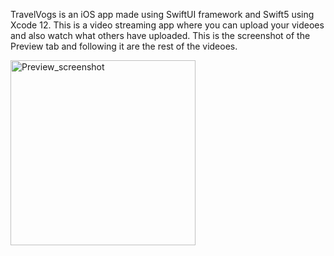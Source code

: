 TravelVogs is an iOS app made using SwiftUI framework and Swift5 using Xcode 12. This is a video streaming app where you can upload your videoes and also watch what others have uploaded.
This is the screenshot of the Preview tab and following it are the rest of the videoes.

<img width="296" alt="Preview_screenshot" src="https://user-images.githubusercontent.com/46934909/163851610-63601dbd-1930-4dae-8fcc-e6cc8fb28f87.png">
